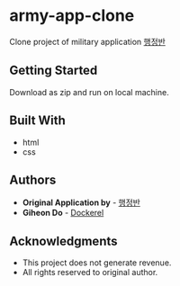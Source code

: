 # army-app-clone

Clone project of military application [행정반](https://play.google.com/store/apps/details?id=com.appyoun.yukon&hl=ko&gl=US)

## Getting Started

Download as zip and run on local machine.

## Built With

* html
* css

## Authors

* **Original Application by** - [행정반](https://play.google.com/store/apps/details?id=com.appyoun.yukon&hl=ko&gl=US)
* **Giheon Do** - [Dockerel](https://github.com/Dockerel)

## Acknowledgments

* This project does not generate revenue.
* All rights reserved to original author.
